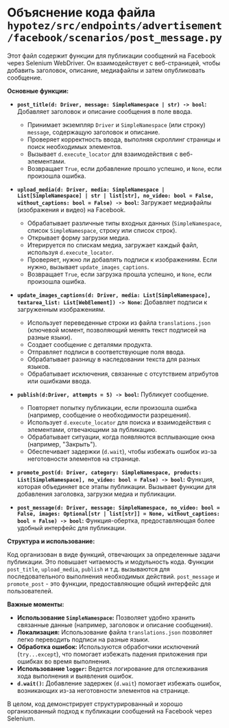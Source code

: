 # Объяснение кода файла `hypotez/src/endpoints/advertisement/facebook/scenarios/post_message.py`

Этот файл содержит функции для публикации сообщений на Facebook через Selenium WebDriver.  Он взаимодействует с веб-страницей, чтобы добавить заголовок, описание, медиафайлы и затем опубликовать сообщение.

**Основные функции:**

* **`post_title(d: Driver, message: SimpleNamespace | str) -> bool`:**  Добавляет заголовок и описание сообщения в поле ввода.
    * Принимает экземпляр `Driver` и `SimpleNamespace` (или строку) `message`, содержащую заголовок и описание.
    * Проверяет корректность ввода, выполняя скроллинг страницы и поиск необходимых элементов.
    * Вызывает `d.execute_locator` для взаимодействия с веб-элементами.
    * Возвращает `True`, если добавление прошло успешно, и `None`, если произошла ошибка.

* **`upload_media(d: Driver, media: SimpleNamespace | List[SimpleNamespace] | str | list[str], no_video: bool = False, without_captions: bool = False) -> bool`:** Загружает медиафайлы (изображения и видео) на Facebook.
    * Обрабатывает различные типы входных данных (`SimpleNamespace`, список `SimpleNamespace`, строку или список строк).
    * Открывает форму загрузки медиа.
    * Итерируется по спискам медиа, загружает каждый файл, используя `d.execute_locator`.
    * Проверяет, нужно ли добавлять подписи к изображениям. Если нужно, вызывает `update_images_captions`.
    * Возвращает `True`, если загрузка прошла успешно, и `None`, если произошла ошибка.

* **`update_images_captions(d: Driver, media: List[SimpleNamespace], textarea_list: List[WebElement]) -> None`:** Добавляет подписи к загруженным изображениям.
    * Использует переведенные строки из файла `translations.json` (ключевой момент, позволяющий менять текст подписей на разные языки).
    * Создает сообщение с деталями продукта.
    * Отправляет подписи в соответствующие поля ввода.
    * Обрабатывает разницу в наследовании текста для разных языков.
    * Обрабатывает исключения, связанные с отсутствием атрибутов или ошибками ввода.


* **`publish(d:Driver, attempts = 5) -> bool`:** Публикует сообщение.
    * Повторяет попытку публикации, если произошла ошибка (например, сообщение о необходимости разрешения).
    * Использует `d.execute_locator` для поиска и взаимодействия с элементами, отвечающими за публикацию.
    * Обрабатывает ситуации, когда появляются всплывающие окна (например, "Закрыть").
    * Обеспечивает задержки (`d.wait`), чтобы избежать ошибок из-за неготовности элементов на странице.

* **`promote_post(d: Driver, category: SimpleNamespace, products: List[SimpleNamespace], no_video: bool = False) -> bool`:**  Функция, которая объединяет все этапы публикации.  Вызывает функции для добавления заголовка, загрузки медиа и публикации.

* **`post_message(d: Driver, message: SimpleNamespace, no_video: bool = False, images: Optional[str | list[str]] = None, without_captions: bool = False) -> bool`:**  Функция-обертка, предоставляющая более удобный интерфейс для публикации.

**Структура и использование:**

Код организован в виде функций, отвечающих за определенные задачи публикации. Это повышает читаемость и модульность кода.  Функции `post_title`, `upload_media`, `publish` и т.д. вызываются для последовательного выполнения необходимых действий.  `post_message` и `promote_post` - это функции, предоставляющие общий интерфейс для пользователей.


**Важные моменты:**

* **Использование `SimpleNamespace`:**  Позволяет удобно хранить связанные данные (например, заголовок и описание сообщения).
* **Локализация:**  Использование файла `translations.json` позволяет легко переводить подписи на разные языки.
* **Обработка ошибок:**  Используются обработчики исключений (`try...except`), что помогает избежать падения приложения при ошибках во время выполнения.
* **Использование `logger`:**  Ведется логирование для отслеживания хода выполнения и выявления ошибок.
* **`d.wait()`:** Добавление задержек (`d.wait`) помогает избежать ошибок, возникающих из-за неготовности элементов на странице.

В целом, код демонстрирует структурированный и хорошо организованный подход к публикации сообщений на Facebook через Selenium.